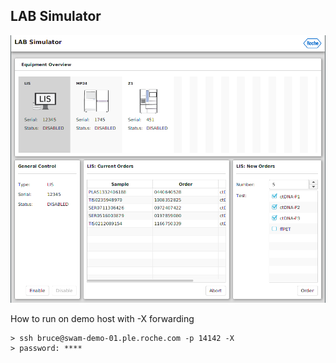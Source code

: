 ## LAB  Simulator ##

![screenshot](doc/screenshot.png)

How to run on demo host with -X forwarding
```
> ssh bruce@swam-demo-01.ple.roche.com -p 14142 -X
> password: ****
```

